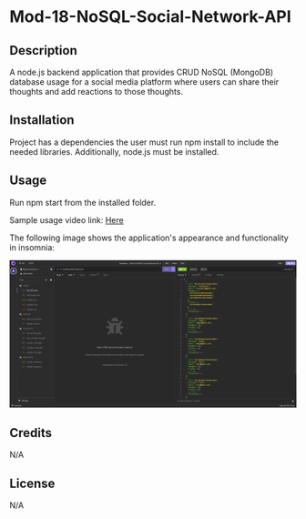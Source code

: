 # Mod-18-NoSQL-Social-Network-API

## Description

A node.js backend application that provides CRUD NoSQL (MongoDB) database usage for a social media platform where users can share their thoughts and add reactions to those thoughts.


## Installation

Project has a dependencies the user must run npm install to include the needed libraries.  Additionally, node.js must be installed.

## Usage

Run npm start from the installed folder. 

Sample usage video link: [Here](https://youtu.be/aFP6imMo-cA)

The following image shows the application's appearance and functionality in insomnia:

![insominia view.](./assets/mod-18-screenshot.png)

## Credits

N/A

## License

N/A
